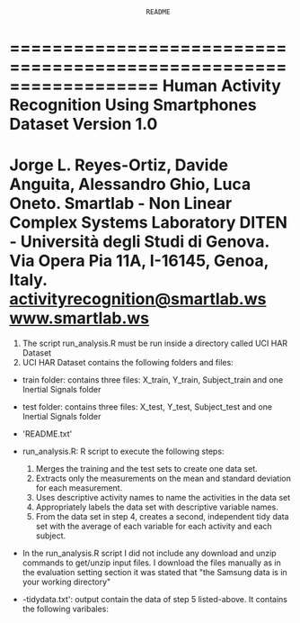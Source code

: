                                       README

==================================================================
Human Activity Recognition Using Smartphones Dataset
Version 1.0
==================================================================
Jorge L. Reyes-Ortiz, Davide Anguita, Alessandro Ghio, Luca Oneto.
Smartlab - Non Linear Complex Systems Laboratory
DITEN - Università degli Studi di Genova.
Via Opera Pia 11A, I-16145, Genoa, Italy.
activityrecognition@smartlab.ws
www.smartlab.ws
==================================================================

1. The script run_analysis.R must be run inside a directory called UCI HAR Dataset 
2. UCI HAR Dataset contains the following folders and files:
- train folder: contains three files: X_train, Y_train, Subject_train and one Inertial Signals folder
- test folder: contains three files: X_test, Y_test, Subject_test and one Inertial Signals folder
- 'README.txt'
- run_analysis.R: R script to execute the following steps:

    1.	Merges the training and the test sets to create one data set.
    2.	Extracts only the measurements on the mean and standard deviation for each measurement. 
    3.	Uses descriptive activity names to name the activities in the data set
    4.	Appropriately labels the data set with descriptive variable names. 
    5.	From the data set in step 4, creates a second, independent tidy data set with the average of each 
        variable for each activity and each subject.

- In the run_analysis.R script I did not include any download and unzip commands to get/unzip input files. I download the 
  files manually as in the evaluation setting section it was stated that "the Samsung data is in your working directory"  


- -tidydata.txt': output contain the data of step 5 listed-above. It contains the following varibales:

